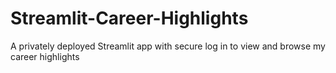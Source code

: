 # Streamlit-Career-Highlights
A privately deployed Streamlit app with secure log in to view and browse my career highlights
